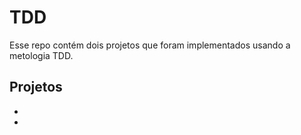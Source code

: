 # TDD

Esse repo contém dois projetos que foram implementados usando a metologia TDD.

## Projetos

- 
- 
